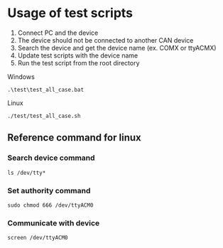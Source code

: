 # Usage of test scripts

1. Connect PC and the device
2. The device should not be connected to another CAN device
4. Search the device and get the device name (ex. COMX or ttyACMX)
5. Update test scripts with the device name
6. Run the test script from the root directory

Windows
```
.\test\test_all_case.bat
```
Linux
```
./test/test_all_case.sh
```


## Reference command for linux

### Search device command
```
ls /dev/tty*
```

### Set authority command
```
sudo chmod 666 /dev/ttyACM0
```

### Communicate with device
```
screen /dev/ttyACM0
```

